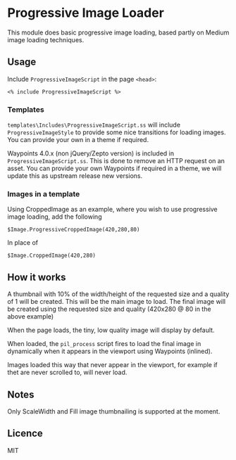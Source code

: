 # Progressive Image Loader

This module does basic progressive image loading, based partly on Medium image loading techniques.

## Usage

Include ```ProgressiveImageScript``` in the page ```<head>```:

```
<% include ProgressiveImageScript %>
```

### Templates

```templates\Includes\ProgressiveImageScript.ss``` will include ```ProgressiveImageStyle```
to provide some nice transitions for loading images. You can provide your own in a theme if required.

Waypoints 4.0.x (non jQuery/Zepto version) is included in ```ProgressiveImageScript.ss```. This is done to remove an HTTP request on an asset. You can provide your own Waypoints if required in a theme, we will update this as upstream release new versions.

### Images in a template
Using CroppedImage as an example, where you wish to use progressive image loading, add the following
```
$Image.ProgressiveCroppedImage(420,280,80)
```
In place of
```
$Image.CroppedImage(420,280)
```

## How it works

A thumbnail with 10% of the width/height of the requested size and a quality of 1 will be created. This will be the main image to load.
The final image will be created using the requested size and quality (420x280 @ 80 in the above example)

When the page loads, the tiny, low quality image will display by default.

When loaded, the ```pil_process``` script fires to load the final image in dynamically when it appears in the viewport using Waypoints (inlined).

Images loaded this way that never appear in the viewport, for example if thet are never scrolled to, will never load.

## Notes

Only ScaleWidth and Fill image thumbnailing is supported at the moment.

## Licence

MIT
